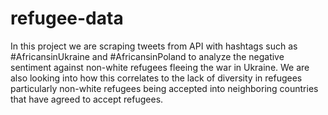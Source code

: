 # refugee-data

In this project we are scraping tweets from API with hashtags such as #AfricansinUkraine and #AfricansinPoland to analyze the negative sentiment against non-white refugees fleeing the war in Ukraine. We are also looking into how this correlates to the lack of diversity in refugees particularly non-white refugees being accepted into neighboring countries that have agreed to accept refugees.